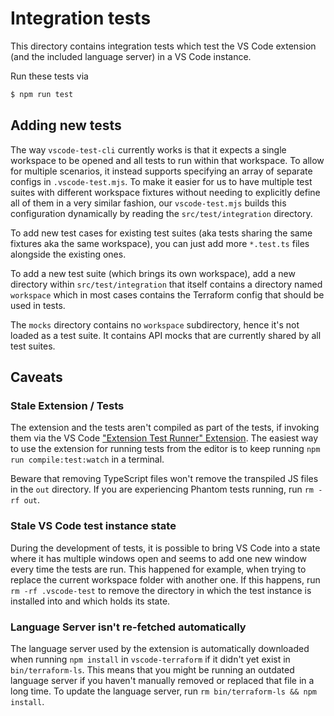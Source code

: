 # Integration tests

This directory contains integration tests which test the VS Code extension (and the included language server) in a VS Code instance.

Run these tests via
```sh
$ npm run test
```

## Adding new tests

The way `vscode-test-cli` currently works is that it expects a single workspace to be opened and all tests to run within that workspace. To allow for multiple scenarios, it instead supports specifying an array of separate configs in `.vscode-test.mjs`. To make it easier for us to have multiple test suites with different workspace fixtures without needing to explicitly define all of them in a very similar fashion, our `vscode-test.mjs` builds this configuration dynamically by reading the `src/test/integration` directory.

To add new test cases for existing test suites (aka tests sharing the same fixtures aka the same workspace), you can just add more `*.test.ts` files alongside the existing ones.

To add a new test suite (which brings its own workspace), add a new directory within `src/test/integration` that itself contains a directory named `workspace` which in most cases contains the Terraform config that should be used in tests.

The `mocks` directory contains no `workspace` subdirectory, hence it's not loaded as a test suite. It contains API mocks that are currently shared by all test suites.

## Caveats

### Stale Extension / Tests
The extension and the tests aren't compiled as part of the tests, if invoking them via the VS Code ["Extension Test Runner" Extension](https://marketplace.visualstudio.com/items?itemName=ms-vscode.extension-test-runner). The easiest way to use the extension for running tests from the editor is to keep running `npm run compile:test:watch` in a terminal.

Beware that removing TypeScript files won't remove the transpiled JS files in the `out` directory. If you are experiencing Phantom tests running, run `rm -rf out`.

### Stale VS Code test instance state
During the development of tests, it is possible to bring VS Code into a state where it has multiple windows open and seems to add one new window every time the tests are run. This happened for example, when trying to replace the current workspace folder with another one. If this happens, run `rm -rf .vscode-test` to remove the directory in which the test instance is installed into and which holds its state.

### Language Server isn't re-fetched automatically
The language server used by the extension is automatically downloaded when running `npm install` in `vscode-terraform` if it didn't yet exist in `bin/terraform-ls`. This means that you might be running an outdated language server if you haven't manually removed or replaced that file in a long time. To update the language server, run `rm bin/terraform-ls && npm install`.
